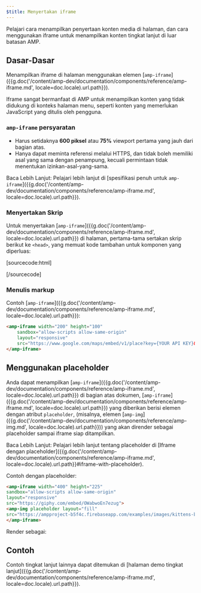 ```yaml
---
$title: Menyertakan iframe
---
```


Pelajari cara menampilkan penyertaan konten media di halaman, dan cara menggunakan iframe untuk menampilkan konten tingkat lanjut di luar batasan AMP.

## Dasar-Dasar

Menampilkan iframe di halaman menggunakan elemen [`amp-iframe`]({{g.doc('/content/amp-dev/documentation/components/reference/amp-iframe.md', locale=doc.locale).url.path}}).

Iframe sangat bermanfaat di AMP untuk menampilkan konten yang tidak didukung di konteks halaman menu,
seperti konten yang memerlukan JavaScript yang ditulis oleh pengguna.

### `amp-iframe` persyaratan

* Harus setidaknya **600 piksel** atau **75%** viewport pertama yang jauh dari bagian atas.
* Hanya dapat meminta referensi melalui HTTPS, dan tidak boleh memiliki asal yang sama dengan penampung, kecuali permintaan tidak menentukan izinkan-asal-yang-sama.

Baca Lebih Lanjut: Pelajari lebih lanjut di [spesifikasi penuh untuk `amp-iframe`]({{g.doc('/content/amp-dev/documentation/components/reference/amp-iframe.md', locale=doc.locale).url.path}}).

### Menyertakan Skrip

Untuk menyertakan [`amp-iframe`]({{g.doc('/content/amp-dev/documentation/components/reference/amp-iframe.md', locale=doc.locale).url.path}}) di halaman, pertama-tama sertakan skrip berikut ke `<head>`, yang memuat kode
tambahan untuk komponen yang diperluas:

[sourcecode:html]
<script async custom-element="amp-iframe"
    src="https://cdn.ampproject.org/v0/amp-iframe-0.1.js"></script>
[/sourcecode]

### Menulis markup

Contoh [`amp-iframe`]({{g.doc('/content/amp-dev/documentation/components/reference/amp-iframe.md', locale=doc.locale).url.path}}):

```html
<amp-iframe width="200" height="100"
    sandbox="allow-scripts allow-same-origin"
    layout="responsive"
    src="https://www.google.com/maps/embed/v1/place?key={YOUR API KEY}&q=europe">
</amp-iframe>
```

## Menggunakan placeholder

Anda dapat menampilkan [`amp-iframe`]({{g.doc('/content/amp-dev/documentation/components/reference/amp-iframe.md', locale=doc.locale).url.path}}) di bagian atas dokumen, [`amp-iframe`]({{g.doc('/content/amp-dev/documentation/components/reference/amp-iframe.md', locale=doc.locale).url.path}}) yang diberikan berisi elemen dengan atribut `placeholder`, (misalnya, elemen [`amp-img`]({{g.doc('/content/amp-dev/documentation/components/reference/amp-img.md', locale=doc.locale).url.path}})) yang akan dirender sebagai placeholder sampai iframe siap ditampilkan.

Baca Lebih Lanjut: Pelajari lebih lanjut tentang placeholder di [Iframe dengan placeholder]({{g.doc('/content/amp-dev/documentation/components/reference/amp-iframe.md', locale=doc.locale).url.path}}#iframe-with-placeholder).

Contoh dengan placeholder:

```html
<amp-iframe width="400" height="225"
sandbox="allow-scripts allow-same-origin"
layout="responsive"
src="https://giphy.com/embed/OWabwoEn7ezug">
<amp-img placeholder layout="fill"
src="https://ampproject-b5f4c.firebaseapp.com/examples/images/kittens-biting.jpg"></amp-img>
</amp-iframe>
```
Render sebagai:

<amp-iframe width="400" height="225"
sandbox="allow-scripts allow-same-origin"
layout="responsive"
src="https://giphy.com/embed/OWabwoEn7ezug">
<amp-img placeholder layout="fill"
src="https://ampproject-b5f4c.firebaseapp.com/examples/images/kittens-biting.jpg"></amp-img>
</amp-iframe>

## Contoh

Contoh tingkat lanjut lainnya dapat ditemukan di [halaman demo tingkat lanjut]({{g.doc('/content/amp-dev/documentation/components/reference/amp-iframe.md', locale=doc.locale).url.path}}).
